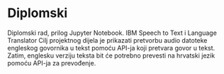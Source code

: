 # Diplomski
Diplomski rad, prilog Jupyter Notebook. IBM Speech to Text i Language Translator
Cilj projektnog dijela je prikazati pretvorbu audio datoteke engleskog govornika u tekst pomoću API-ja koji 
pretvara govor u tekst. Zatim, englesku verziju teksta bit će potrebno prevesti na hrvatski jezik pomoću API-ja za prevođenje.
